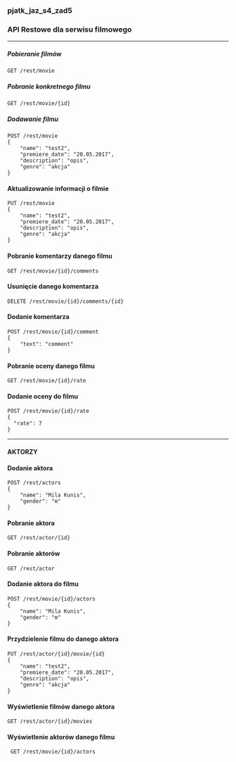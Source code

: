 ### pjatk_jaz_s4_zad5
### API Restowe dla serwisu filmowego

---

##### Pobieranie filmów
```GET /rest/movie```

##### Pobranie konkretnego filmu
```GET /rest/movie/{id}```

##### Dodawanie filmu
```
POST /rest/movie
{
	"name": "test2",
	"premiere_date": "20.05.2017",
	"description": "opis",
	"genre": "akcja"
}
```

#### Aktualizowanie informacji o filmie
```
PUT /rest/movie
{
	"name": "test2",
	"premiere_date": "20.05.2017",
	"description": "opis",
	"genre": "akcja"
}
```

#### Pobranie komentarzy danego filmu
``` GET /rest/movie/{id}/comments ```

#### Usunięcie danego komentarza
``` DELETE /rest/movie/{id}/comments/{id} ```

#### Dodanie komentarza
``` 
POST /rest/movie/{id}/comment
{
	"text": "comment"
}
```

#### Pobranie oceny danego filmu
```GET /rest/movie/{id}/rate```

#### Dodanie oceny do filmu
```
POST /rest/movie/{id}/rate
{
  "rate": 7
}
```

---

#### AKTORZY

#### Dodanie aktora
```
POST /rest/actors
{
	"name": "Mila Kunis",
	"gender": "m"
}
```

#### Pobranie aktora
```GET /rest/actor/{id}```

#### Pobranie aktorów
```GET /rest/actor```

#### Dodanie aktora do filmu
```
POST /rest/movie/{id}/actors
{
	"name": "Mila Kunis",
	"gender": "m"
}
```

#### Przydzielenie filmu do danego aktora
```
PUT /rest/actor/{id}/movie/{id}
{
	"name": "test2",
	"premiere_date": "20.05.2017",
	"description": "opis",
	"genre": "akcja"
}
```

#### Wyświetlenie filmów danego aktora
```GET /rest/actor/{id}/movies```

#### Wyświetlenie aktorów danego filmu
``` GET /rest/movie/{id}/actors```

